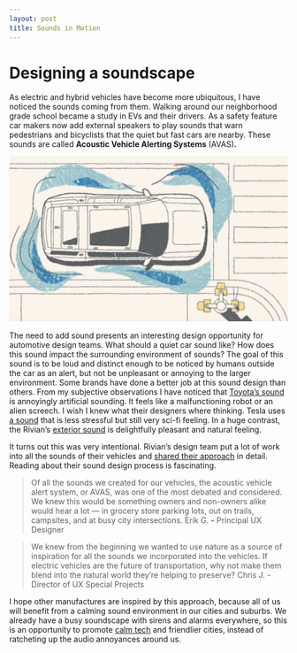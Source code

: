 ```yaml
---
layout: post
title: Sounds in Motion
---
```

# Designing a soundscape

As electric and hybrid vehicles have become more ubiquitous, I have noticed the sounds coming from them. Walking around our neighborhood grade school became a study in EVs and their drivers. <!--more--> As a safety feature car makers now add external speakers to play sounds that warn pedestrians and bicyclists that the quiet but fast cars are nearby. These sounds are called **Acoustic Vehicle Alerting Systems** (AVAS)**.** 

![Illustration of a vehicle shown from above with waves of sounds around it](/assets/posts/Rivian_sound1.png)

The need to add sound presents an interesting design opportunity for automotive design teams. What should a quiet car sound like? How does this sound impact the surrounding environment of sounds? The goal of this sound is to be loud and distinct enough to be noticed by humans outside the car as an alert, but not be unpleasant or annoying to the larger environment. Some brands have done a better job at this sound design than others. From my subjective observations I have noticed that [Toyota’s sound](https://www.youtube.com/watch?v=yAbu3Jfu7x8) is annoyingly artificial sounding. It feels like a malfunctioning robot or an alien screech. I wish I knew what their designers where thinking. Tesla uses [a sound](https://www.youtube.com/watch?v=IjP7eZbCV3k) that is less stressful but still very sci-fi feeling. In a huge contrast, the Rivian’s [exterior sound](https://www.youtube.com/watch?v=d5HGgML6zXE) is delightfully pleasant and natural feeling.

It turns out this was very intentional. Rivian’s design team put a lot of work into all the sounds of their vehicles and [shared their approach](https://stories.rivian.com/sounds-of-rivian) in detail. Reading about their sound design process is fascinating.

> Of all the sounds we created for our vehicles, the acoustic vehicle alert system, or AVAS, was one of the most debated and considered. We knew this would be something owners and non-owners alike would hear a lot — in grocery store parking lots, out on trails, campsites, and at busy city intersections.
Erik G. **-** Principal UX Designer
> 

> We knew from the beginning we wanted to use nature as a source of inspiration for all the sounds we incorporated into the vehicles. If electric vehicles are the future of transportation, why not make them blend into the natural world they’re helping to preserve?
Chris J. - Director of UX Special Projects
> 

 I hope other manufactures are inspired by this approach, because all of us will benefit from a calming sound environment in our cities and suburbs. We already have a busy soundscape with sirens and alarms everywhere, so this is an opportunity to promote [calm tech](https://calmtech.com/) and friendlier cities, instead of ratcheting up the audio annoyances around us.
